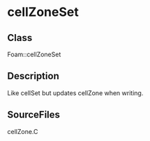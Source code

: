 # cellZoneSet 
## Class
Foam::cellZoneSet

## Description
Like cellSet but updates cellZone when writing.

## SourceFiles
cellZone.C

